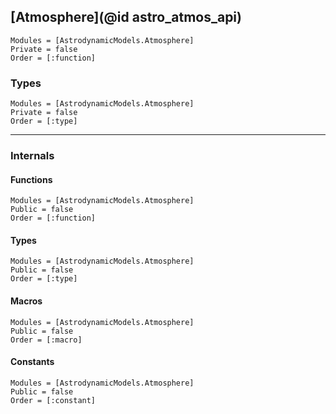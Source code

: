 ## [Atmosphere](@id astro_atmos_api) 

```@autodocs
Modules = [AstrodynamicModels.Atmosphere]
Private = false
Order = [:function]
```

### Types

```@autodocs
Modules = [AstrodynamicModels.Atmosphere]
Private = false
Order = [:type]
```

-------------------------------------------------------------

### Internals 

#### Functions

```@autodocs
Modules = [AstrodynamicModels.Atmosphere]
Public = false
Order = [:function]
```

#### Types

```@autodocs
Modules = [AstrodynamicModels.Atmosphere]
Public = false
Order = [:type]
```

#### Macros

```@autodocs
Modules = [AstrodynamicModels.Atmosphere]
Public = false
Order = [:macro]
```

#### Constants

```@autodocs
Modules = [AstrodynamicModels.Atmosphere]
Public = false
Order = [:constant]
```
